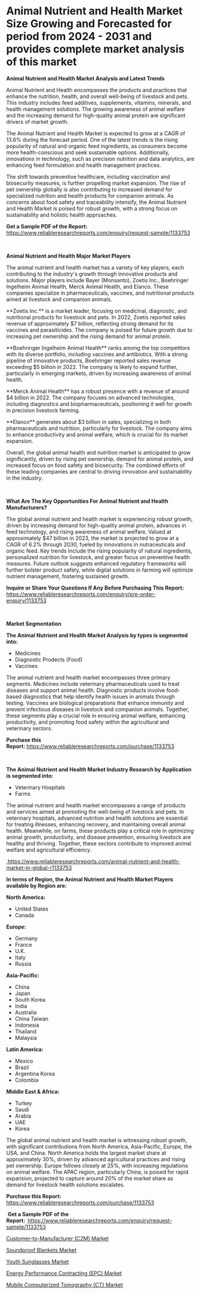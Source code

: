 <p><h1>Animal Nutrient and Health Market Size Growing and Forecasted for period from 2024 - 2031 and provides complete market analysis of this market</h1></p><p><strong>Animal Nutrient and Health Market Analysis and Latest Trends</strong></p>
<p><p>Animal Nutrient and Health encompasses the products and practices that enhance the nutrition, health, and overall well-being of livestock and pets. This industry includes feed additives, supplements, vitamins, minerals, and health management solutions. The growing awareness of animal welfare and the increasing demand for high-quality animal protein are significant drivers of market growth.</p><p>The Animal Nutrient and Health Market is expected to grow at a CAGR of 13.6% during the forecast period. One of the latest trends is the rising popularity of natural and organic feed ingredients, as consumers become more health-conscious and seek sustainable options. Additionally, innovations in technology, such as precision nutrition and data analytics, are enhancing feed formulation and health management practices.</p><p>The shift towards preventive healthcare, including vaccination and biosecurity measures, is further propelling market expansion. The rise of pet ownership globally is also contributing to increased demand for specialized nutrition and health products for companion animals. As concerns about food safety and traceability intensify, the Animal Nutrient and Health Market is poised for robust growth, with a strong focus on sustainability and holistic health approaches.</p></p>
<p><strong>Get a Sample PDF of the Report:&nbsp;</strong> <a href="https://www.reliableresearchreports.com/enquiry/request-sample/1133753?utm_campaign=120&utm_medium=2&utm_source=Github&utm_content=ia&utm_term=07102024&utm_id=animal-nutrient-and-health">https://www.reliableresearchreports.com/enquiry/request-sample/1133753</a></p>
<p>&nbsp;</p>
<p><strong>Animal Nutrient and Health Major Market Players</strong></p>
<p><p>The animal nutrient and health market has a variety of key players, each contributing to the industry's growth through innovative products and solutions. Major players include Bayer (Monsanto), Zoetis Inc., Boehringer Ingelheim Animal Health, Merck Animal Health, and Elanco. These companies specialize in pharmaceuticals, vaccines, and nutritional products aimed at livestock and companion animals.</p><p>**Zoetis Inc.** is a market leader, focusing on medicinal, diagnostic, and nutritional products for livestock and pets. In 2022, Zoetis reported sales revenue of approximately $7 billion, reflecting strong demand for its vaccines and parasiticides. The company is poised for future growth due to increasing pet ownership and the rising demand for animal protein.</p><p>**Boehringer Ingelheim Animal Health** ranks among the top competitors with its diverse portfolio, including vaccines and antibiotics. With a strong pipeline of innovative products, Boehringer reported sales revenue exceeding $5 billion in 2022. The company is likely to expand further, particularly in emerging markets, driven by increasing awareness of animal health.</p><p>**Merck Animal Health** has a robust presence with a revenue of around $4 billion in 2022. The company focuses on advanced technologies, including diagnostics and biopharmaceuticals, positioning it well for growth in precision livestock farming.</p><p>**Elanco** generates about $3 billion in sales, specializing in both pharmaceuticals and nutrition, particularly for livestock. The company aims to enhance productivity and animal welfare, which is crucial for its market expansion.</p><p>Overall, the global animal health and nutrition market is anticipated to grow significantly, driven by rising pet ownership, demand for animal protein, and increased focus on food safety and biosecurity. The combined efforts of these leading companies are central to driving innovation and sustainability in the industry.</p></p>
<p>&nbsp;</p>
<p><strong>What Are The Key Opportunities For Animal Nutrient and Health Manufacturers?</strong></p>
<p><p>The global animal nutrient and health market is experiencing robust growth, driven by increasing demand for high-quality animal protein, advances in feed technology, and rising awareness of animal welfare. Valued at approximately $47 billion in 2023, the market is projected to grow at a CAGR of 6.2% through 2030, fueled by innovations in nutraceuticals and organic feed. Key trends include the rising popularity of natural ingredients, personalized nutrition for livestock, and greater focus on preventive health measures. Future outlook suggests enhanced regulatory frameworks will further bolster product safety, while digital solutions in farming will optimize nutrient management, fostering sustained growth.</p></p>
<p><strong>Inquire or Share Your Questions If Any Before Purchasing This Report:</strong> <a href="https://www.reliableresearchreports.com/enquiry/pre-order-enquiry/1133753?utm_campaign=120&utm_medium=2&utm_source=Github&utm_content=ia&utm_term=07102024&utm_id=animal-nutrient-and-health">https://www.reliableresearchreports.com/enquiry/pre-order-enquiry/1133753</a></p>
<p>&nbsp;</p>
<p><strong>Market Segmentation</strong></p>
<p><strong>The Animal Nutrient and Health Market Analysis by types is segmented into:</strong></p>
<p><ul><li>Medicines</li><li>Diagnostic Prodects (Food)</li><li>Vaccines</li></ul></p>
<p><p>The animal nutrient and health market encompasses three primary segments. Medicines include veterinary pharmaceuticals used to treat diseases and support animal health. Diagnostic products involve food-based diagnostics that help identify health issues in animals through testing. Vaccines are biological preparations that enhance immunity and prevent infectious diseases in livestock and companion animals. Together, these segments play a crucial role in ensuring animal welfare, enhancing productivity, and promoting food safety within the agricultural and veterinary sectors.</p></p>
<p><strong>Purchase this Report:&nbsp;</strong><a href="https://www.reliableresearchreports.com/purchase/1133753?utm_campaign=120&utm_medium=2&utm_source=Github&utm_content=ia&utm_term=07102024&utm_id=animal-nutrient-and-health">https://www.reliableresearchreports.com/purchase/1133753</a></p>
<p>&nbsp;</p>
<p><strong>The Animal Nutrient and Health Market Industry Research by Application is segmented into:</strong></p>
<p><ul><li>Veterinary Hospitals</li><li>Farms</li></ul></p>
<p><p>The animal nutrient and health market encompasses a range of products and services aimed at promoting the well-being of livestock and pets. In veterinary hospitals, advanced nutrition and health solutions are essential for treating illnesses, enhancing recovery, and maintaining overall animal health. Meanwhile, on farms, these products play a critical role in optimizing animal growth, productivity, and disease prevention, ensuring livestock are healthy and thriving. Together, these sectors contribute to improved animal welfare and agricultural efficiency.</p></p>
<p><a href="https://www.reliableresearchreports.com/animal-nutrient-and-health-market-in-global-r1133753?utm_campaign=120&utm_medium=2&utm_source=Github&utm_content=ia&utm_term=07102024&utm_id=animal-nutrient-and-health">&nbsp;https://www.reliableresearchreports.com/animal-nutrient-and-health-market-in-global-r1133753</a></p>
<p><strong>In terms of Region, the Animal Nutrient and Health Market Players available by Region are:</strong></p>
<p>
    <p> <strong> North America: </strong>
        <ul>
            <li>United States</li>
            <li>Canada</li>
        </ul>
        </p> 
    <p> <strong> Europe: </strong>
        <ul>
            <li>Germany</li>
            <li>France</li>
            <li>U.K.</li>
            <li>Italy</li>
            <li>Russia</li>
        </ul>
        </p> 
    <p> <strong> Asia-Pacific: </strong>
        <ul>
            <li>China</li>
            <li>Japan</li>
            <li>South Korea</li>
            <li>India</li>
            <li>Australia</li>
            <li>China Taiwan</li>
            <li>Indonesia</li>
            <li>Thailand</li>
            <li>Malaysia</li>
        </ul>
        </p> 
    <p> <strong> Latin America: </strong>
        <ul>
            <li>Mexico</li>
            <li>Brazil</li>
            <li>Argentina Korea</li>
            <li>Colombia</li>
        </ul>
        </p> 
    <p> <strong> Middle East & Africa: </strong>
        <ul>
            <li>Turkey</li>
            <li>Saudi</li>
            <li>Arabia</li>
            <li>UAE</li>
            <li>Korea</li>
        </ul>
    </p>
    </p>
<p><p>The global animal nutrient and health market is witnessing robust growth, with significant contributions from North America, Asia-Pacific, Europe, the USA, and China. North America holds the largest market share at approximately 30%, driven by advanced agricultural practices and rising pet ownership. Europe follows closely at 25%, with increasing regulations on animal welfare. The APAC region, particularly China, is poised for rapid expansion, projected to capture around 20% of the market share as demand for livestock health solutions escalates.</p></p>
<p><strong>Purchase this Report: </strong><a href="https://www.reliableresearchreports.com/purchase/1133753?utm_campaign=120&utm_medium=2&utm_source=Github&utm_content=ia&utm_term=07102024&utm_id=animal-nutrient-and-health">https://www.reliableresearchreports.com/purchase/1133753</a></p>
<p>&nbsp;<strong>Get a Sample PDF of the Report:&nbsp;&nbsp;</strong><a href="https://www.reliableresearchreports.com/enquiry/request-sample/1133753?utm_campaign=120&utm_medium=2&utm_source=Github&utm_content=ia&utm_term=07102024&utm_id=animal-nutrient-and-health">https://www.reliableresearchreports.com/enquiry/request-sample/1133753</a></p>
<p><strong></strong></p>
<p><p><a href="https://github.com/SamiaHussain82/Market-Research-Report-List-1/blob/main/customer-to-manufacturer-c2m-market.md?utm_campaign=120&utm_medium=2&utm_source=Github&utm_content=ia&utm_term=07102024&utm_id=animal-nutrient-and-health">Customer-to-Manufacturer (C2M) Market</a></p><p><a href="https://www.linkedin.com/pulse/emerging-opportunities-challenges-global-soundproof-blankets-zybvc?utm_campaign=120&utm_medium=2&utm_source=Github&utm_content=ia&utm_term=07102024&utm_id=animal-nutrient-and-health">Soundproof Blankets Market</a></p><p><a href="https://www.linkedin.com/pulse/emerging-youth-sunglasses-market-opportunities-analysis-lfb8e?utm_campaign=120&utm_medium=2&utm_source=Github&utm_content=ia&utm_term=07102024&utm_id=animal-nutrient-and-health">Youth Sunglasses Market</a></p><p><a href="https://issuu.com/reportprime-2/docs/energy-performance-contracting-epc-market-size-203?utm_campaign=120&utm_medium=2&utm_source=Github&utm_content=ia&utm_term=07102024&utm_id=animal-nutrient-and-health">Energy Performance Contracting (EPC) Market</a></p><p><a href="https://github.com/DianaWilson796/Market-Research-Report-List-1/blob/main/mobile-computerized-tomography-ct-market.md?utm_campaign=120&utm_medium=2&utm_source=Github&utm_content=ia&utm_term=07102024&utm_id=animal-nutrient-and-health">Mobile Computerized Tomography (CT) Market</a></p></p>